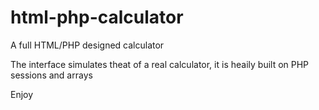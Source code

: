 # html-php-calculator
A full HTML/PHP designed calculator

The interface simulates theat of a real calculator, it is heaily built on PHP sessions and arrays

Enjoy
